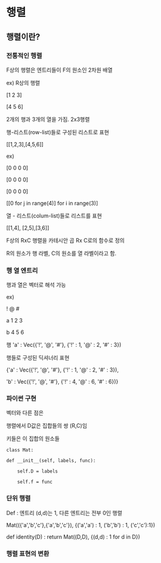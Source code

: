 # 행렬

## 행렬이란?

### 전통적인 행렬

F상의 행렬은 엔트리들이 F의 원소인 2차원 배열

ex) R상의 행렬

[1 2 3]

[4 5 6]

2개의 행과 3개의 열을 가짐. 2x3행렬

행-리스트(row-list)들로 구성된 리스트로 표현

[[1,2,3],[4,5,6]]

ex)

[0 0 0 0]

[0 0 0 0]

[0 0 0 0]

[[0 for j in range(4)] for i in range(3)]

열 - 리스트(colum-list)들로 리스트를 표현

[[1,4], [2,5],[3,6]]

F상의 RxC 행렬을 카테시안 곱 Rx C로의 함수로 정의

R의 원소가 행 라벨, C의 원소를 열 라벨이라고 함.



### 행 열 엔트리

행과 열은 벡터로 해석 가능

ex)

! @ #

a 1 2 3

b 4 5 6

행 'a' : Vec({'!', '@', '#'}, {'!' : 1, '@' : 2, '#' : 3})

행들로 구성된 딕셔너리 표현

{'a' : Vec({'!', '@', '#'}, {'!' : 1, '@' : 2, '#' : 3}),

'b' : Vec({'!', '@', '#'}, {'!' : 4, '@' : 6, '#' : 6})}

### 파이썬 구현

벡터와 다른 점은



행렬에서 D값은 집합들의 쌍 (R,C)임

키들은 이 집합의 원소들

    class Mat:         
    
    def __init__(self, labels, func):
    
        self.D = labels
        
        self.f = func

### 단위 행렬



Def : 엔트리 (d,d)는 1, 다른 엔트리는 전부 0인 행렬



Mat(({'a','b','c'},{'a','b','c'}), {('a','a') : 1, ('b','b') : 1, ('c','c'):1})

def identity(D) : return Mat((D,D), {(d,d) : 1 for d in D})

### 행렬 표현의 변환




